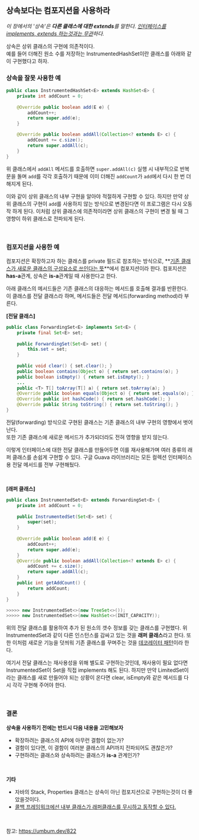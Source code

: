 ## 상속보다는 컴포지션을 사용하라

*이 장에서의 '상속'은 **다른 클래스에 대한 extends**를 말한다. <ins>인터페이스를 implements, extends 하는것과는 무관</ins>하다.*

상속은 상위 클래스의 구현에 의존적이다.  
예를 들어 더해진 원소 수를 저장하는 InstrumentedHashSet이란 클래스를 아래와 같이 구현했다고 하자.

### 상속을 잘못 사용한 예

```java
public class InstrumentedHashSet<E> extends HashSet<E> {
    private int addCount = 0;
    
    @Override public boolean add(E e) {
        addCount++;
        return super.add(e);
    }

    @Override public boolean addAll(Collection<? extends E> c) {
        addCount += c.size();
        return super.addAll(c);
    }
}
```

위 클래스에서 `addAll` 메서드를 호출하면 `super.addAll(c)` 실행 시 내부적으로 반복문을 돌며 `add`를 각각 호출하기 때문에 이미 더해진 `addCount`가 `add`에서 다시 한 번 더해지게 된다.

이와 같이 상위 클래스의 내부 구현을 알아야 적절하게 구현할 수 있다. 하지만 만약 상위 클래스의 구현이 `add`를 사용하지 않는 방식으로 변경된다면 이 프로그램은 다시 오동작 하게 된다. 이처럼 상위 클래스에 의존적이라면 상위 클래스의 구현이 변경 될 때 그 영향이 하위 클래스로 전파되게 된다.  

<br>

### 컴포지션을 사용한 예

 컴포지션은 확장하고자 하는 클래스를 private 필드로 참조하는 방식으로, **<ins>기존 클래스가 새로운 클래스의 구성요소로 쓰인다는 뜻</ins>**에서 컴포지션이라 한다. 컴포지션은 **has-a**관계, 상속은 **is-a**관계일 때 사용한다고 한다.

아래 클래스의 메서드들은 기존 클래스의 대응하는 메서드를 호출해 결과를 반환한다. 이 클래스를 전달 클래스라 하며, 메서드들은 전달 메서드(forwarding method)라 부른다.

**[전달 클래스]**

```java
public class ForwardingSet<E> implements Set<E> {
    private final Set<E> set;
    
    public ForwardingSet(Set<E> set) {
        this.set = set;
    }
    
    public void clear() { set.clear(); }
    public boolean contains(Object o) { return set.contains(o); }
    public boolean isEmpty() { return set.isEmpty(); }
    ...
    public <T> T[] toArray(T[] a) { return set.toArray(a); }
    @Override public boolean equals(Object o) { return set.equals(o); }
    @Override public int hashCode() { return set.hashCode(); }
    @Override public String toString() { return set.toString(); }
}
```

전달(forwarding) 방식으로 구현된 클래스는 기존 클래스의 내부 구현의 영향에서 벗어난다.  
또한 기존 클래스에 새로운 메서드가 추가되더라도 전혀 영향을 받지 않는다.

이렇게 인터페이스에 대한 전달 클래스를 만들어두면 이를 재사용해가며 여러 종류의 래퍼 클래스를 손쉽게 구현할 수 있다. 구글 Guava 라이브러리는 모든 컬렉션 인터페이스용 전달 메서드를 전부 구현해뒀다.

<br>

**[래퍼 클래스]**

```java
public class InstrumentedSet<E> extends ForwardingSet<E> {
    private int addCount = 0;
    
    public InstrumentedSet(Set<E> set) {
        super(set);
    }
    
    @Override public boolean add(E e) {
        addCount++;
        return super.add(e);
    }
    @Override public boolean addAll(Collection<? extends E> c) {
        addCount += c.size();
        return super.addAll(c);
    }
    public int getAddCount() {
        return addCount;
    }
}

>>>>> new InstrumentedSet<>(new TreeSet<>());
>>>>> new InstrumentedSet<>(new HashSet<>(INIT_CAPACITY));
```

위의 전달 클래스를 활용하여 추가 된 원소의 갯수 정보를 갖는 클래스를 구현했다. 위 InstrumentedSet과 같이 다른 인스턴스를 감싸고 있는 것을 **래퍼 클래스**라고 한다. 또한 이처럼 새로운 기능을 덧씌워 기존 클래스를 꾸며주는 것을 [데코레이터 패턴](https://en.wikipedia.org/wiki/Decorator_pattern)이라 한다.

여기서 전달 클래스는 재사용성을 위해 별도로 구현하는것인데, 재사용이 필요 없다면 InstrumentedSet이 Set을 직접 implements 해도 된다. 하지만 만약 LimitedSet이라는 클래스를 새로 만들어야 되는 상황이 온다면 clear, isEmpty와 같은 메서드를 다시 각각 구현해 주어야 한다.

<br>

### 결론

**상속을 사용하기 전에는 반드시 다음 내용을 고민해보자**

- 확장하려는 클래스의 API에 아무런 결함이 없는가?
- 결함이 있다면, 이 결함이 여러분 클래스의 API까지 전파되어도 괜찮은가?
- 구현하려는 클래스와 상속하려는 클래스가 **is-a** 관계인가?

<br>

**기타**

- 자바의 Stack, Properties 클래스는 상속이 아닌 컴포지션으로 구현하는것이 더 좋았을것이다.
- [콜백 프레임워크에선 내부 클래스가 래퍼클래스를 무시하고 동작할 수 있다.](https://stackoverflow.com/questions/28254116/wrapper-classes-are-not-suited-for-callback-frameworks)

<br>

참고: https://umbum.dev/822

